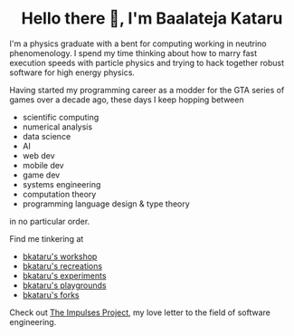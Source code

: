 <h1 align="center">Hello there 👋, I'm Baalateja Kataru</h1>

I'm a physics graduate with a bent for computing working in neutrino phenomenology. I spend my time thinking about how to marry fast execution speeds with particle physics and trying to hack together robust software for high energy physics.

Having started my programming career as a modder for the GTA series of games over a decade ago, these days I keep hopping between

- scientific computing
- numerical analysis
- data science
- AI
- web dev
- mobile dev
- game dev
- systems engineering
- computation theory
- programming language design & type theory

in no particular order. 

Find me tinkering at

- [bkataru's workshop](https://github.com/bkataru-workshop)
- [bkataru's recreations](https://github.com/bkataru-recreations)
- [bkataru's experiments](https://github.com/bkataru-experiments)
- [bkataru's playgrounds](https://github.com/bkataru-playgrounds)
- [bkataru's forks](https://github.com/bkataru-forks)

Check out [The Impulses Project](https://github.com/impulsesproject), my love letter to the field of software engineering.

<!--
**BK-Modding/BK-Modding** is a ✨ _special_ ✨ repository because its `README.md` (this file) appears on your GitHub profile.

Here are some ideas to get you started:

- 🔭 I’m currently working on ...
- 🌱 I’m currently learning ...
- 👯 I’m looking to collaborate on ...
- 🤔 I’m looking for help with ...
- 💬 Ask me about ...
- 📫 How to reach me: ...
- 😄 Pronouns: ...
- ⚡ Fun fact: ...
-->
